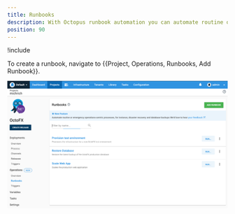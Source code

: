```yaml
---
title: Runbooks
description: With Octopus runbook automation you can automate routine or emergency operations-centric processes, for instance, disaster recovery and database backups.
position: 90
---
```


!include <runbooks-intro>

To create a runbook, navigate to {{Project, Operations, Runbooks, Add Runbook}}.

![Add Runbook](runbooks-list.png "width=500")
